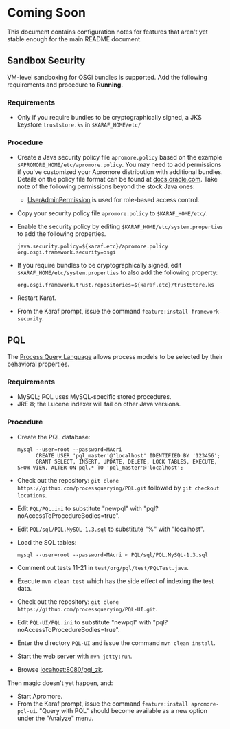 # Coming Soon
This document contains configuration notes for features that aren't yet stable enough for the main README document.

## Sandbox Security
VM-level sandboxing for OSGi bundles is supported.
Add the following requirements and procedure to **Running**.

### Requirements
- Only if you require bundles to be cryptographically signed, a JKS keystore `truststore.ks` in `$KARAF_HOME/etc/`

### Procedure
- Create a Java security policy file `apromore.policy` based on the example `$APROMORE_HOME/etc/apromore.policy`.
  You may need to add permissions if you've customized your Apromore distribution with additional bundles.
  Details on the policy file format can be found at [docs.oracle.com](https://docs.oracle.com/javase/7/docs/technotes/guides/security/PolicyFiles.html#FileSyntax).
  Take note of the following permissions beyond the stock Java ones:
  - [UserAdminPermission](https://osgi.org/javadoc/r6/cmpn/org/osgi/service/useradmin/UserAdminPermission.html) is used for role-based access control.
- Copy your security policy file `apromore.policy` to `$KARAF_HOME/etc/`.
- Enable the security policy by editing `$KARAF_HOME/etc/system.properties` to add the following properties.

  ```properties
  java.security.policy=${karaf.etc}/apromore.policy
  org.osgi.framework.security=osgi
  ```

- If you require bundles to be cryptographically signed, edit `$KARAF_HOME/etc/system.properties` to also add the following property:

  ```properties
  org.osgi.framework.trust.repositories=${karaf.etc}/trustStore.ks
  ```

- Restart Karaf.
- From the Karaf prompt, issue the command `feature:install framework-security`.


## PQL
The [Process Query Language](http://processquerying.com/pql/) allows process models to be selected by their behavioral properties.

### Requirements
- MySQL; PQL uses MySQL-specific stored procedures.
- JRE 8; the Lucene indexer will fail on other Java versions.

### Procedure
- Create the PQL database:

  ```
  mysql --user=root --password=MAcri
        CREATE USER 'pql_master'@'localhost' IDENTIFIED BY '123456';
        GRANT SELECT, INSERT, UPDATE, DELETE, LOCK TABLES, EXECUTE, SHOW VIEW, ALTER ON pql.* TO 'pql_master'@'localhost';
  ```

- Check out the repository: `git clone https://github.com/processquerying/PQL.git` followed by `git checkout locations`.
- Edit `PQL/PQL.ini` to substitute "newpql" with "pql?noAccessToProcedureBodies=true".
- Edit `PQL/sql/PQL.MySQL-1.3.sql` to substitute "%" with "localhost".
- Load the SQL tables:

  ```
  mysql --user=root --password=MAcri < PQL/sql/PQL.MySQL-1.3.sql
  ```

- Comment out tests 11-21 in `test/org/pql/test/PQLTest.java`.
- Execute `mvn clean test` which has the side effect of indexing the test data.
- Check out the repository: `git clone https://github.com/processquerying/PQL-UI.git`.
- Edit `PQL-UI/PQL.ini` to substitute "newpql" with "pql?noAccessToProcedureBodies=true".
- Enter the directory `PQL-UI` and issue the command `mvn clean install`.
- Start the web server with `mvn jetty:run`.
- Browse [locahost:8080/pql_zk](http://localhost:8080/pql_zk/).

Then magic doesn't yet happen, and:

- Start Apromore.
- From the Karaf prompt, issue the command `feature:install apromore-pql-ui`.
  "Query with PQL" should become available as a new option under the "Analyze" menu.
